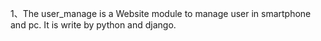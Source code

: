 1、The user_manage is a Website module to manage user in smartphone and pc.
  It is write by python and django.